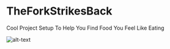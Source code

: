 # TheForkStrikesBack

Cool Project Setup To Help You Find Food You Feel Like Eating

![alt-text](http://cdn.iwastesomuchtime.com/112820120835200.jpg)
